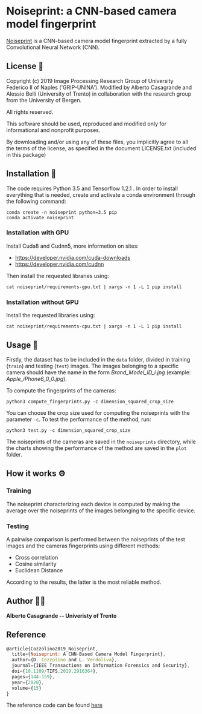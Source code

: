 # Noiseprint: a CNN-based camera model fingerprint
[Noiseprint](https://ieeexplore.ieee.org/document/8713484) is a CNN-based camera model fingerprint
extracted by a fully Convolutional Neural Network (CNN).

## License :page_with_curl:
Copyright (c) 2019 Image Processing Research Group of University Federico II of Naples ('GRIP-UNINA').
Modified by Alberto Casagrande and Alessio Belli (University of Trento) in collaboration with the research group from the University of Bergen.

All rights reserved.

This software should be used, reproduced and modified only for informational and nonprofit purposes.

By downloading and/or using any of these files, you implicitly agree to all the
terms of the license, as specified in the document LICENSE.txt
(included in this package) 

## Installation :wrench:
The code requires Python 3.5 and Tensorflow 1.2.1 .
In order to install everything that is needed, create and activate a conda environment through the following command:
```
conda create -n noiseprint python=3.5 pip
conda activate noiseprint
```

### Installation with GPU
Install Cuda8 and Cudnn5, more informetion on sites:
- https://developer.nvidia.com/cuda-downloads
- https://developer.nvidia.com/cudnn

Then install the requested libraries using:
```
cat noiseprint/requirements-gpu.txt | xargs -n 1 -L 1 pip install
```

### Installation without GPU
Install the requested libraries using:
```
cat noiseprint/requirements-cpu.txt | xargs -n 1 -L 1 pip install
```

## Usage :key:
Firstly, the dataset has to be included in the `data` folder, divided in training (`train`) and testing (`test`) images.
The images belonging to a specific camera should have the name in the form *Brand_Model_ID_i.jpg* (example: *Apple_iPhone6_0_0.jpg*). 

To compute the fingerprints of the cameras:

```
python3 compute_fingerprints.py -c dimension_squared_crop_size
```

You can choose the crop size used for computing the noiseprints with the parameter `-c`.
To test the performance of the method, run:

```
python3 test.py -c dimension_squared_crop_size
```

The noiseprints of the cameras are saved in the `noiseprints` directory, while the charts showing the performance of the method are saved in the `plot` folder.

## How it works :gear:
### Training
The noiseprint characterizing each device is computed by making the average over the noiseprints of the images belonging to the specific device.

### Testing
A pairwise comparison is performed between the noiseprints of the test images and the cameras fingerprints using different methods:
- Cross correlation
- Cosine similarity
- Euclidean Distance


According to the results, the latter is the most reliable method.

## Author :man_technologist:

**Alberto Casagrande -- Univeristy of Trento**

## Reference

```js
@article{Cozzolino2019_Noiseprint,
  title={Noiseprint: A CNN-Based Camera Model Fingerprint},
  author={D. Cozzolino and L. Verdoliva},
  journal={IEEE Transactions on Information Forensics and Security},
  doi={10.1109/TIFS.2019.2916364},
  pages={144-159},
  year={2020},
  volume={15}
} 
```
The reference code can be found [here](https://github.com/grip-unina/noiseprint)
